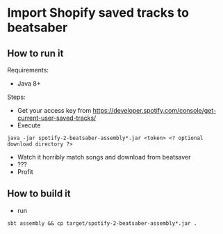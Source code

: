 # Import Shopify saved tracks to beatsaber
## How to run it
Requirements:
- Java 8+

Steps:
- Get your access key from https://developer.spotify.com/console/get-current-user-saved-tracks/
- Execute 
```
java -jar spotify-2-beatsaber-assembly*.jar <token> <? optional download directory ?>
```
- Watch it horribly match songs and download from beatsaver
- ???
- Profit

## How to build it
- run 
```
sbt assembly && cp target/spotify-2-beatsaber-assembly*.jar .
```